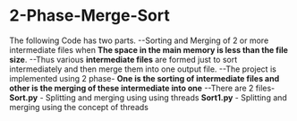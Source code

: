 # 2-Phase-Merge-Sort
The following Code has two parts.
--Sorting and Merging of 2 or more intermediate files when
**The space in the main memory is less than the file size**.
--Thus various **intermediate files** are formed just to sort intermediately and then merge them into one output file.
--The project is implemented using 2 phase- 
**One is the sorting of intermediate files and other is the merging of these intermediate into one**
--There are 2 files- 
**Sort.py** - Splitting and merging using using threads
**Sort1.py** - Splitting and merging using the concept of threads
